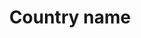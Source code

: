 ---
title: 'Country name'
field: 'is.coverage.country'
slug: 'global-country-name'
description: 'Popular names for countries'
comment: 'select from control list'
required: False
vocabulary: 'global-country-name.txt'
module: 'Coverage'
cluster: 'Global'
policy: 'Controlled value. Multi select from control list.'
---